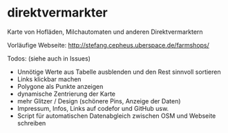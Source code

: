# direktvermarkter
Karte von Hofläden, Milchautomaten und anderen Direktvermarktern

Vorläufige Webseite: http://stefang.cepheus.uberspace.de/farmshops/

Todos: (siehe auch in Issues)
- Unnötige Werte aus Tabelle ausblenden und den Rest sinnvoll sortieren
- Links klickbar machen
- Polygone als Punkte anzeigen
- dynamische Zentrierung der Karte
- mehr Glitzer / Design (schönere Pins, Anzeige der Daten)
- Impressum, Infos, Links auf codefor und GitHub usw. 
- Script für automatischen Datenabgleich zwischen OSM und Webseite schreiben
